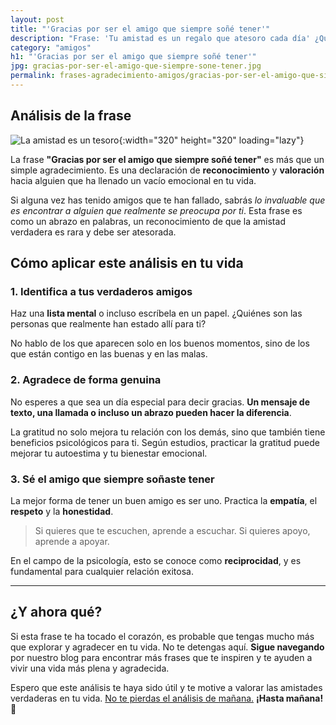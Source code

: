 ```yaml
---
layout: post
title: "'Gracias por ser el amigo que siempre soñé tener'"
description: "Frase: 'Tu amistad es un regalo que atesoro cada día' ¿Quieres saber cómo una simple frase puede hacer que tus días sean más brillantes?"
category: "amigos"
h1: "'Gracias por ser el amigo que siempre soñé tener'"
jpg: gracias-por-ser-el-amigo-que-siempre-sone-tener.jpg
permalink: frases-agradecimiento-amigos/gracias-por-ser-el-amigo-que-siempre-sone-tener
---
```

## Análisis de la frase

![La amistad es un tesoro]({{'img/blog/gracias-por-ser-el-amigo-que-siempre-sone-tener.webp'|relative_url}}){:width="320" height="320" loading="lazy"}

La frase **"Gracias por ser el amigo que siempre soñé tener"** es más que un simple agradecimiento. Es una declaración de **reconocimiento** y **valoración** hacia alguien que ha llenado un vacío emocional en tu vida.

Si alguna vez has tenido amigos que te han fallado, sabrás *lo invaluable que es encontrar a alguien que realmente se preocupa por ti*. Esta frase es como un abrazo en palabras, un reconocimiento de que la amistad verdadera es rara y debe ser atesorada.

## Cómo aplicar este análisis en tu vida

### 1. Identifica a tus verdaderos amigos

Haz una **lista mental** o incluso escríbela en un papel. ¿Quiénes son las personas que realmente han estado allí para ti?

No hablo de los que aparecen solo en los buenos momentos, sino de los que están contigo en las buenas y en las malas.

### 2. Agradece de forma genuina

No esperes a que sea un día especial para decir gracias. **Un mensaje de texto, una llamada o incluso un abrazo pueden hacer la diferencia**.

La gratitud no solo mejora tu relación con los demás, sino que también tiene beneficios psicológicos para ti. Según estudios, practicar la gratitud puede mejorar tu autoestima y tu bienestar emocional.

### 3. Sé el amigo que siempre soñaste tener

La mejor forma de tener un buen amigo es ser uno. Practica la **empatía**, el **respeto** y la **honestidad**.

>Si quieres que te escuchen, aprende a escuchar. Si quieres apoyo, aprende a apoyar.

En el campo de la psicología, esto se conoce como **reciprocidad**, y es fundamental para cualquier relación exitosa.

----

## ¿Y ahora qué?

Si esta frase te ha tocado el corazón, es probable que tengas mucho más que explorar y agradecer en tu vida. No te detengas aquí. **Sigue navegando** por nuestro blog para encontrar más frases que te inspiren y te ayuden a vivir una vida más plena y agradecida.

Espero que este análisis te haya sido útil y te motive a valorar las amistades verdaderas en tu vida. [No te pierdas el análisis de mañana.](/) **¡Hasta mañana!** 🌟
